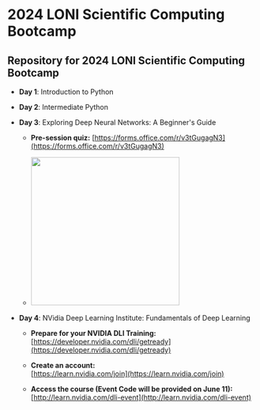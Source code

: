# 2024 LONI Scientific Computing Bootcamp

## Repository for 2024 LONI Scientific Computing Bootcamp

* **Day 1**: Introduction to Python
* **Day 2**: Intermediate Python
* **Day 3**: Exploring Deep Neural Networks: A Beginner's Guide

  * **Pre-session quiz:**
  [https://forms.office.com/r/v3tGugagN3](https://forms.office.com/r/v3tGugagN3)
  
  * <img src="https://github.com/lsuhpchelp/loniscworkshop2024/blob/main/day3-4/QRCode%20for%20Pre-session%20Quiz.png" width="300" height="300" />

* **Day 4**: NVidia Deep Learning Institute: Fundamentals of Deep Learning

  * **Prepare for your NVIDIA DLI Training:**  
  [https://developer.nvidia.com/dli/getready](https://developer.nvidia.com/dli/getready)
  
  * **Create an account:**  
  [https://learn.nvidia.com/join](https://learn.nvidia.com/join)

  * **Access the course (Event Code will be provided on June 11):**  
  [http://learn.nvidia.com/dli-event](http://learn.nvidia.com/dli-event)



<!--
## Survey
[Bootcamp Survey Link](https://forms.office.com/r/DPxJ8ZZWGH)
-->
